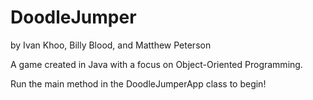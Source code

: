 
# DoodleJumper

by Ivan Khoo, Billy Blood, and Matthew Peterson

A game created in Java with a focus on Object-Oriented Programming.

Run the main method in the DoodleJumperApp class to begin!



